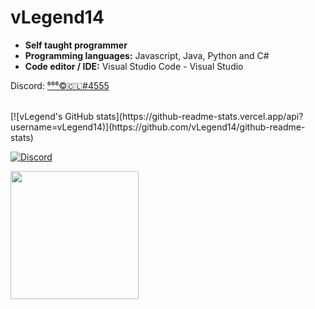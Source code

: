 # vLegend14

- **Self taught programmer**
- **Programming languages:** Javascript, Java, Python and C#
- **Code editor / IDE:** Visual Studio Code - Visual Studio

Discord: [⁶⁶⁶©🇨🇱#4555](https://discord.com/users/416792860461891595)

<br>
[![vLegend's GitHub stats](https://github-readme-stats.vercel.app/api?username=vLegend14)](https://github.com/vLegend14/github-readme-stats)

[![Discord](https://img.shields.io/static/v1?label=Discord&message=⁶⁶⁶©🇨🇱%234555&color=blue&style=for-the-badge)](https://discord.com/users/416792860461891595)



<div align="left">
  <a href="https://discord.com/users/416792860461891595">
    <img src="https://lanyard-profile-readme.vercel.app/api/416792860461891595?animated=true" align="left" height="205">
  </a>
</div>
